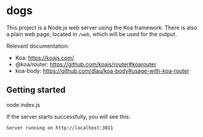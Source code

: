 # dogs

This project is a Node.js web server using the Koa framework. There is also a plain web page, located in `/web`, which will be used for the output.

Relevant documentation:

- Koa: https://koajs.com/
- @koa/router: https://github.com/koajs/router#koarouter
- koa-body: https://github.com/dlau/koa-body#usage-with-koa-router
<!-- - Dogs API: https://dog.ceo/dog-api/breeds-list -->
<!-- - Cat fact API: https://catfact.ninja/ -->

## Getting started
<!-- To run the server, you need [**Node.js >= 14**](https://nodejs.org/) installed. -->
<!-- You can check your current version of Node.js like this: -->
<!-- ```sh -->
<!-- $ node --version -->
<!-- v14.16.0 -->
<!-- ``` -->

<!-- If you have Node 14 or above, you can then run the following. -->

<!-- ```sh -->
<!-- npm install -->
node index.js
<!-- ``` -->

If the server starts successfully, you will see this:

```sh
Server running on http://localhost:3011
```
